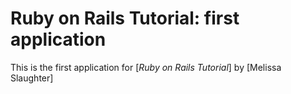 # Ruby on Rails Tutorial: first application

This is the first application for
[*Ruby on Rails Tutorial*]
by [Melissa Slaughter]
